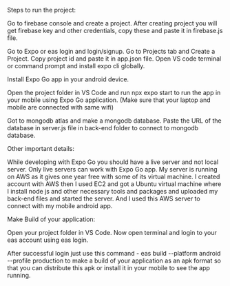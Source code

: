 Steps to run the project:

Go to firebase console and create a project. After creating project you will get firebase key and other credentials, copy these and paste it in firebase.js file. 

Go to Expo or eas login and login/signup. Go to Projects tab and Create a Project. Copy project id and paste it in app.json file. Open VS code terminal or command prompt and install expo cli globally. 

Install Expo Go app in your android device.

Open the project folder in VS Code and run npx expo start to run the app in your mobile using Expo Go application. (Make sure that your laptop and mobile are connected with same wifi)

Got to mongodb atlas and make a mongodb database. Paste the URL of the database in server.js file in back-end folder to connect to mongodb database.

Other important details: 

While developing with Expo Go you should have a live server and not local server. Only live servers can work with Expo Go app. My server is running on AWS as it gives one year free with some of its virtual machine. I created account with AWS then I used EC2 and got a Ubuntu virtual machine where I install node js and other necessary tools and packages and uploaded my back-end files and started the server. And I used this AWS server to connect with my mobile android app. 

Make Build of your application: 

Open your project folder in VS Code. Now open terminal and login to your eas account using eas login. 

After successful login just use this command - eas build --platform android --profile production to make a build of your application as an apk format so that you can distribute this apk or install it in your mobile to see the app running.
